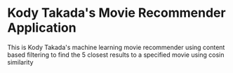 # Kody Takada's Movie Recommender Application
This is Kody Takada's machine learning movie recommender using content based filtering to find the 5 closest results to a specified movie using cosin similarity

